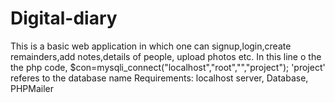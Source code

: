 # Digital-diary
This is a basic web application in which one can signup,login,create remainders,add notes,details of people, upload photos etc.
In this line o the the php code,
$con=mysqli_connect("localhost","root","","project"); 
'project' referes to the database name
Requirements:
localhost server,
Database,
PHPMailer
